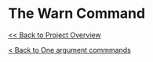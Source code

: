 # The Warn Command

[<< Back to Project Overview](../defenderProject.md)

[< Back to One argument commmands](oneArg.md)

